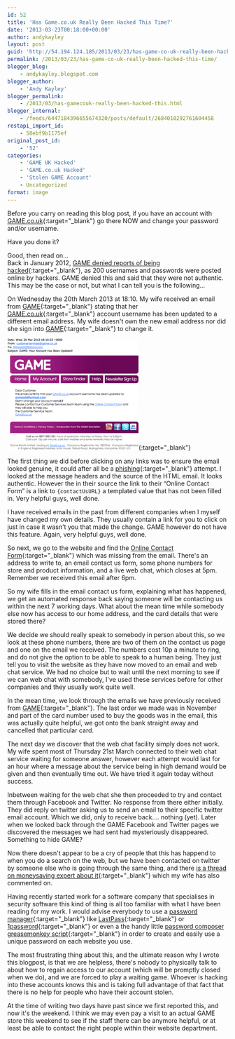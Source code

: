 ```yaml
---
id: 52
title: 'Has Game.co.uk Really Been Hacked This Time?'
date: '2013-03-23T00:18:00+00:00'
author: andykayley
layout: post
guid: 'http://54.194.124.185/2013/03/23/has-game-co-uk-really-been-hacked-this-time/'
permalink: /2013/03/23/has-game-co-uk-really-been-hacked-this-time/
blogger_blog:
    - andykayley.blogspot.com
blogger_author:
    - 'Andy Kayley'
blogger_permalink:
    - /2013/03/has-gamecouk-really-been-hacked-this.html
blogger_internal:
    - /feeds/6447184396655674320/posts/default/2684010292761604458
restapi_import_id:
    - 58ebf9b1175ef
original_post_id:
    - '52'
categories:
    - 'GAME UK Hacked'
    - 'GAME.co.uk Hacked'
    - 'Stolen GAME Account'
    - Uncategorized
format: image
---
```


Before you carry on reading this blog post, if you have an account with [GAME.co.uk](http://www.game.co.uk/){:target="_blank"} go there NOW and change your password and/or username.

Have you done it?

Good, then read on…  
Back in January 2012, [GAME denied reports of being hacked](http://www.theregister.co.uk/2012/01/17/game_hack_denied/){:target="_blank"}, as 200 usernames and passwords were posted online by hackers. GAME denied this and said that they were not authentic. This may be the case or not, but what I can tell you is the following…

On Wednesday the 20th March 2013 at 18:10. My wife received an email from [GAME](http://www.game.co.uk/){:target="_blank"} stating that her [GAME.co.uk](http://www.game.co.uk/){:target="_blank"} account username has been updated to a different email address. My wife doesn't own the new email address nor did she sign into [GAME](http://www.game.co.uk/){:target="_blank"} to change it.

[![GAME.co.uk Hacked](/assets/images/game-hacked/game-co-uk-hacked-300x254.png)](/assets/images/game-hacked/game-co-uk-hacked.png){:target="_blank"}

The first thing we did before clicking on any links was to ensure the email looked genuine, it could after all be a [phishing](http://en.wikipedia.org/wiki/Phishing){:target="_blank"} attempt. I looked at the message headers and the source of the HTML email. It looks authentic. However the in their source the link to their “Online Contact Form” is a link to `{contactUsURL}` a templated value that has not been filled in. Very helpful guys, well done.

I have received emails in the past from different companies when I myself have changed my own details. They usually contain a link for you to click on just in case it wasn't you that made the change. GAME however do not have this feature. Again, very helpful guys, well done.

So next, we go to the website and find the [Online Contact Form](http://www.game.co.uk/en/info/Contact-Us){:target="_blank"} which was missing from the email. There's an address to write to, an email contact us form, some phone numbers for store and product information, and a live web chat, which closes at 5pm. Remember we received this email after 6pm.

So my wife fills in the email contact us form, explaining what has happened, we get an automated response back saying someone will be contacting us within the next 7 working days. What about the mean time while somebody else now has access to our home address, and the card details that were stored there?

We decide we should really speak to somebody in person about this, so we look at these phone numbers, there are two of them on the contact us page and one on the email we received. The numbers cost 10p a minute to ring, and do not give the option to be able to speak to a human being. They just tell you to visit the website as they have now moved to an email and web chat service. We had no choice but to wait until the next morning to see if we can web chat with somebody, I've used these services before for other companies and they usually work quite well.

In the mean time, we look through the emails we have previously received from [GAME](http://game.co.uk/){:target="_blank"}. The last order we made was in November and part of the card number used to buy the goods was in the email, this was actually quite helpful, we got onto the bank straight away and cancelled that particular card.

The next day we discover that the web chat facility simply does not work. My wife spent most of Thursday 21st March connected to their web chat service waiting for someone answer, however each attempt would last for an hour where a message about the service being in high demand would be given and then eventually time out. We have tried it again today without success.

Inbetween waiting for the web chat she then proceeded to try and contact them through Facebook and Twitter. No response from there either initially. They did reply on twitter asking us to send an email to their specific twitter email account. Which we did, only to receive back…. nothing (yet). Later when we looked back through the GAME Facebook and Twitter pages we discovered the messages we had sent had mysteriously disappeared. Something to hide GAME?

Now there doesn't appear to be a cry of people that this has happend to when you do a search on the web, but we have been contacted on twitter by someone else who is going through the same thing, and there [is a thread on moneysaving expert about it](http://forums.moneysavingexpert.com/showthread.php?t=4511225){:target="_blank"} which my wife has also commented on.

Having recently started work for a software company that specialises in security software this kind of thing is all too familiar with what I have been reading for my work. I would advise everybody to use a [password manager](http://en.wikipedia.org/wiki/Password_manager){:target="_blank"} like [LastPass](https://lastpass.com/){:target="_blank"} or [1password](https://agilebits.com/onepassword){:target="_blank"} or even a the handy little [password composer greasemonkey script](http://userscripts.org/scripts/show/1341){:target="_blank"} in order to create and easily use a unique password on each website you use.

The most frustrating thing about this, and the ultimate reason why I wrote this blogpost, is that we are helpless, there's nobody to physically talk to about how to regain access to our account (which will be promptly closed when we do), and we are forced to play a waiting game. Whoever is hacking into these accounts knows this and is taking full advantage of that fact that there is no help for people who have their account stolen.

At the time of writing two days have past since we first reported this, and now it's the weekend. I think we may even pay a visit to an actual GAME store this weekend to see if the staff there can be anymore helpful, or at least be able to contact the right people within their website department.
